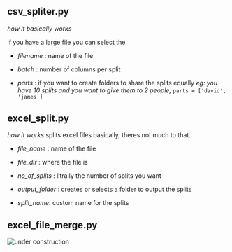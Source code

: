 #

## csv_spliter.py

_how it basically works_

if you have a large file you can select the
- _filename_ : name of the file

- *batch* : number of columns per split

- *parts* : if you want to create folders to share the splits equally *eg: you have 10 splits and you want to give them to 2 people,* `parts = ['david', 'james']`


## excel_split.py
_how it works_
splits excel files basically, theres not much to that.
- _file_name_ : name of the file

- *file_dir* : where the file is

- *no_of_splits* : litrally the number of splits you want

- _output_folder_ : creates or selects a folder to output the splits

- _split_name_: custom name for the splits

## excel_file_merge.py

![under construction](https://i0.wp.com/avanelk.net/wp-content/uploads/2016/11/under-construction.jpg?w=225&ssl=1)
